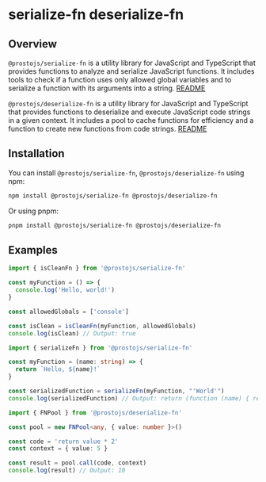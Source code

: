 # serialize-fn deserialize-fn

## Overview

`@prostojs/serialize-fn` is a utility library for JavaScript and TypeScript that provides functions to analyze and serialize JavaScript functions. It includes tools to check if a function uses only allowed global variables and to serialize a function with its arguments into a string. [README](packages/serialize/README.md)

`@prostojs/deserialize-fn` is a utility library for JavaScript and TypeScript that provides functions to deserialize and execute JavaScript code strings in a given context. It includes a pool to cache functions for efficiency and a function to create new functions from code strings. [README](packages/deserialize/README.md)

## Installation

You can install `@prostojs/serialize-fn`, `@prostojs/deserialize-fn` using npm:

```bash
npm install @prostojs/serialize-fn @prostojs/deserialize-fn
```

Or using pnpm:

```bash
pnpm install @prostojs/serialize-fn @prostojs/deserialize-fn
```

## Examples

```typescript
import { isCleanFn } from '@prostojs/serialize-fn'

const myFunction = () => {
  console.log('Hello, world!')
}

const allowedGlobals = ['console']

const isClean = isCleanFn(myFunction, allowedGlobals)
console.log(isClean) // Output: true
```

```typescript
import { serializeFn } from '@prostojs/serialize-fn'

const myFunction = (name: string) => {
  return `Hello, ${name}!`
}

const serializedFunction = serializeFn(myFunction, "'World'")
console.log(serializedFunction) // Output: return (function (name) { return `Hello, ${name}!`; })('World')
```

```typescript
import { FNPool } from '@prostojs/deserialize-fn'

const pool = new FNPool<any, { value: number }>()

const code = 'return value * 2'
const context = { value: 5 }

const result = pool.call(code, context)
console.log(result) // Output: 10
```
